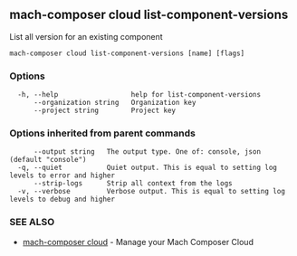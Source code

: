 ## mach-composer cloud list-component-versions

List all version for an existing component

```
mach-composer cloud list-component-versions [name] [flags]
```

### Options

```
  -h, --help                  help for list-component-versions
      --organization string   Organization key
      --project string        Project key
```

### Options inherited from parent commands

```
      --output string   The output type. One of: console, json (default "console")
  -q, --quiet           Quiet output. This is equal to setting log levels to error and higher
      --strip-logs      Strip all context from the logs
  -v, --verbose         Verbose output. This is equal to setting log levels to debug and higher
```

### SEE ALSO

* [mach-composer cloud](mach-composer_cloud.md)	 - Manage your Mach Composer Cloud

